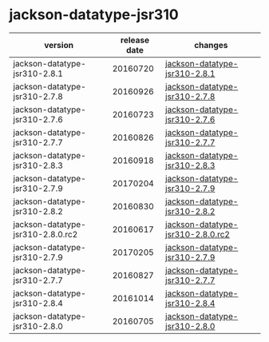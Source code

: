 # jackson-datatype-jsr310	


|version|release date|changes|
|---|---|---|
|jackson-datatype-jsr310-2.8.1|20160720|[jackson-datatype-jsr310-2.8.1](./jackson-datatype-jsr310-2.8.1-20160720.md)|
|jackson-datatype-jsr310-2.7.8|20160926|[jackson-datatype-jsr310-2.7.8](./jackson-datatype-jsr310-2.7.8-20160926.md)|
|jackson-datatype-jsr310-2.7.6|20160723|[jackson-datatype-jsr310-2.7.6](./jackson-datatype-jsr310-2.7.6-20160723.md)|
|jackson-datatype-jsr310-2.7.7|20160826|[jackson-datatype-jsr310-2.7.7](./jackson-datatype-jsr310-2.7.7-20160826.md)|
|jackson-datatype-jsr310-2.8.3|20160918|[jackson-datatype-jsr310-2.8.3](./jackson-datatype-jsr310-2.8.3-20160918.md)|
|jackson-datatype-jsr310-2.7.9|20170204|[jackson-datatype-jsr310-2.7.9](./jackson-datatype-jsr310-2.7.9-20170204.md)|
|jackson-datatype-jsr310-2.8.2|20160830|[jackson-datatype-jsr310-2.8.2](./jackson-datatype-jsr310-2.8.2-20160830.md)|
|jackson-datatype-jsr310-2.8.0.rc2|20160617|[jackson-datatype-jsr310-2.8.0.rc2](./jackson-datatype-jsr310-2.8.0.rc2-20160617.md)|
|jackson-datatype-jsr310-2.7.9|20170205|[jackson-datatype-jsr310-2.7.9](./jackson-datatype-jsr310-2.7.9-20170205.md)|
|jackson-datatype-jsr310-2.7.7|20160827|[jackson-datatype-jsr310-2.7.7](./jackson-datatype-jsr310-2.7.7-20160827.md)|
|jackson-datatype-jsr310-2.8.4|20161014|[jackson-datatype-jsr310-2.8.4](./jackson-datatype-jsr310-2.8.4-20161014.md)|
|jackson-datatype-jsr310-2.8.0|20160705|[jackson-datatype-jsr310-2.8.0](./jackson-datatype-jsr310-2.8.0-20160705.md)|
